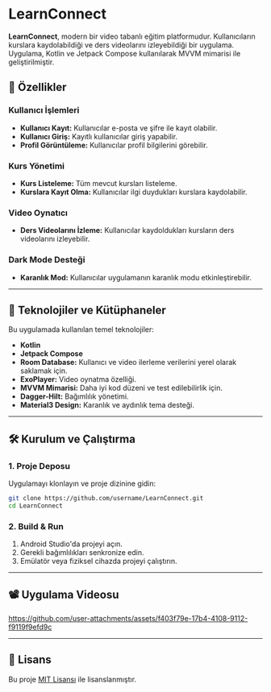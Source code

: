 # LearnConnect  

**LearnConnect**, modern bir video tabanlı eğitim platformudur. Kullanıcıların kurslara kaydolabildiği ve ders videolarını izleyebildiği bir uygulama. Uygulama, Kotlin ve Jetpack Compose kullanılarak MVVM mimarisi ile geliştirilmiştir.  

## 🎯 Özellikler  

### Kullanıcı İşlemleri  
- **Kullanıcı Kayıt:** Kullanıcılar e-posta ve şifre ile kayıt olabilir.  
- **Kullanıcı Giriş:** Kayıtlı kullanıcılar giriş yapabilir.  
- **Profil Görüntüleme:** Kullanıcılar profil bilgilerini görebilir.  

### Kurs Yönetimi  
- **Kurs Listeleme:** Tüm mevcut kursları listeleme.  
- **Kurslara Kayıt Olma:** Kullanıcılar ilgi duydukları kurslara kaydolabilir.  

### Video Oynatıcı  
- **Ders Videolarını İzleme:** Kullanıcılar kaydoldukları kursların ders videolarını izleyebilir.    

### Dark Mode Desteği  
- **Karanlık Mod:** Kullanıcılar uygulamanın karanlık modu etkinleştirebilir.  

---

## 🚀 Teknolojiler ve Kütüphaneler  
Bu uygulamada kullanılan temel teknolojiler:  
- **Kotlin**  
- **Jetpack Compose**  
- **Room Database:** Kullanıcı ve video ilerleme verilerini yerel olarak saklamak için.  
- **ExoPlayer:** Video oynatma özelliği.  
- **MVVM Mimarisi:** Daha iyi kod düzeni ve test edilebilirlik için.  
- **Dagger-Hilt:** Bağımlılık yönetimi.  
- **Material3 Design:** Karanlık ve aydınlık tema desteği.  

---

## 🛠️ Kurulum ve Çalıştırma  

### 1. Proje Deposu  
Uygulamayı klonlayın ve proje dizinine gidin:  
```bash
git clone https://github.com/username/LearnConnect.git
cd LearnConnect
```

### 2. Build & Run  
1. Android Studio'da projeyi açın.  
2. Gerekli bağımlılıkları senkronize edin.  
3. Emülatör veya fiziksel cihazda projeyi çalıştırın.  

---

## 📽️ Uygulama Videosu  

https://github.com/user-attachments/assets/f403f79e-17b4-4108-9112-f9119f9efd9c


---

## 📄 Lisans  
Bu proje [MIT Lisansı](LICENSE) ile lisanslanmıştır.  
```
